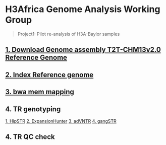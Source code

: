 # H3Africa Genome Analysis Working Group

> Project1: Pilot re-analysis of H3A-Baylor samples

## [1. Download Genome assembly T2T-CHM13v2.0 Reference Genome](./stage0:download_T2T/README.md)

## [2. Index Reference genome](./stage0:download_T2T/README.md)

## [3. bwa mem mapping](./stage1:convert_carm_T2T_mapping/README.md)

## 4. TR genotyping

[1. HipSTR](./stage2.1:run_HipSTR/README.md)
[2. ExpansionHunter](./stage2.2:run_ExpansionHunter/README.md)
[3. adVNTR](./stage2.3:run_adVNTR/README.md)
[4. gangSTR](./stage2.4:run_gangSTR/README.md)

## 4. TR QC check

